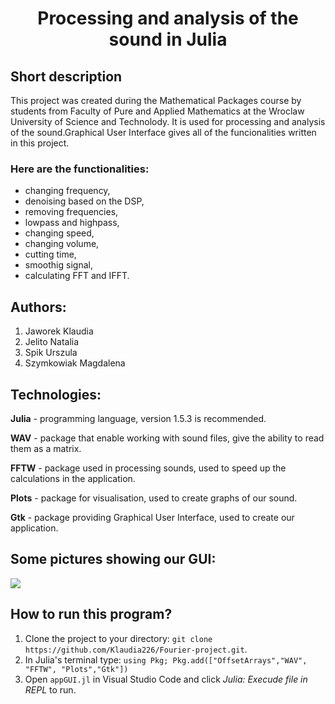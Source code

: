  # <center> Processing and analysis of the sound in Julia </center>

 ## Short description

 This project was created during the Mathematical Packages course by students from Faculty of Pure and Applied Mathematics at the Wroclaw University of Science and Technolody. 
 It is used for processing and analysis of the sound.Graphical User Interface gives all of the funcionalities written in this project.

 ### Here are the functionalities:
 * changing frequency,
 * denoising based on the DSP,
 * removing frequencies,
 * lowpass and highpass,
 * changing speed,
 * changing volume,
 * cutting time,
 * smoothig signal,
 * calculating FFT and IFFT.


## Authors:
1. Jaworek Klaudia
2. Jelito Natalia
3. Spik Urszula
4. Szymkowiak Magdalena

## Technologies:
**Julia** - programming language, version 1.5.3 is recommended.

**WAV** - package that enable working with sound files, give the ability to read them as a matrix.

**FFTW** - package used in processing sounds, used to speed up the calculations in the application.

**Plots** - package for visualisation, used to create graphs of our sound.

**Gtk** - package providing Graphical User Interface, used to create our application.


## Some pictures showing our GUI:
![](/.png)



## How to run this program?
1. Clone the project to your directory: `git clone https://github.com/Klaudia226/Fourier-project.git`.
2. In Julia's terminal type:
   `using Pkg; Pkg.add(["OffsetArrays","WAV", "FFTW", "Plots","Gtk"])`
3. Open `appGUI.jl` in Visual Studio Code and click *Julia: Execude file in REPL* to run.